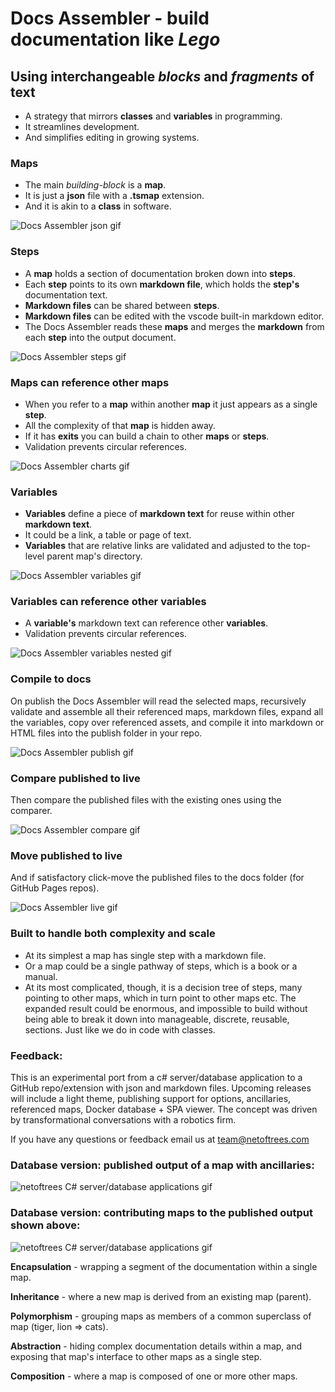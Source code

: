 
# Docs Assembler - build documentation like *Lego*

## Using interchangeable *blocks* and *fragments* of text
 * A strategy that mirrors **classes** and **variables** in programming. 
 * It streamlines development.
 * And simplifies editing in growing systems. 
  
  

### Maps
 * The main *building-block* is a **map**. 
 * It is just a **json** file with a **.tsmap** extension.
 * And it is akin to a **class** in software.

![Docs Assembler json gif](./assets/DocsAssemblerJson.gif)
  
  

### Steps
 * A **map** holds a section of documentation broken down into **steps**. 
 * Each **step** points to its own **markdown file**, which holds the **step's** documentation text. 
 * **Markdown files** can be shared between **steps**. 
 * **Markdown files** can be edited with the vscode built-in markdown editor.
 * The Docs Assembler reads these **maps** and merges the **markdown** from each **step** into the output document. 

![Docs Assembler steps gif](./assets/DocsAssemblerSteps.gif)
  
  

### Maps can reference other maps
 * When you refer to a **map** within another **map** it just appears as a single **step**. 
 * All the complexity of that **map** is hidden away. 
 * If it has **exits** you can build a chain to other **maps** or **steps**. 
 * Validation prevents circular references.

![Docs Assembler charts gif](./assets/DocsAssemblerCharts.gif)
  
  

### Variables
 * **Variables** define a piece of **markdown text** for reuse within other **markdown text**. 
 * It could be a link, a table or page of text.
 * **Variables** that are relative links are validated and adjusted to the top-level parent map's directory.

![Docs Assembler variables gif](./assets/DocsAssemblerVariables.gif)
  
  

### Variables can reference other variables
 * A **variable's** markdown text can reference other **variables**. 
 * Validation prevents circular references.

![Docs Assembler variables nested gif](./assets/DocsAssemblerNestedVariables.gif)
  
  

### Compile to docs
On publish the Docs Assembler will read the selected maps, recursively validate and assemble all their referenced maps, markdown files, expand all the variables, copy over referenced assets, and compile it into markdown or HTML files into the publish folder in your repo. 

![Docs Assembler publish gif](./assets/DocsAssemblerPublish.gif)
  
  

### Compare published to live
Then compare the published files with the existing ones using the comparer.

![Docs Assembler compare gif](./assets/DocsAssemblerCompare.gif)
  
  

### Move published to live
 And if satisfactory click-move the published files to the docs folder (for GitHub Pages repos).

![Docs Assembler live gif](./assets/DocsAssemblerLive.gif)
  
  

### Built to handle both complexity and scale
 * At its simplest a map has single step with a markdown file. 
 * Or a map could be a single pathway of steps, which is a book or a manual. 
 * At its most complicated, though, it is a decision tree of steps, many pointing to other maps, which in turn point to other maps etc. The expanded result could be enormous, and impossible to build without being able to break it down into manageable, discrete, reusable, sections. Just like we do in code with classes.
  
  

### Feedback:
This is an experimental port from a c# server/database application to a GitHub repo/extension with json and markdown files.
Upcoming releases will include a light theme, publishing support for options, ancillaries, referenced maps, Docker database + SPA viewer.
The concept was driven by transformational conversations with a robotics firm.

If you have any questions or feedback email us at team@netoftrees.com 
  
  

### Database version: published output of a map with ancillaries:

![netoftrees C# server/database applications gif](./assets/netoftreesCsharp.gif)
  
  


### Database version: contributing maps to the published output shown above:

![netoftrees C# server/database applications gif](./assets/netoftreesCsharpMaps.gif)
  
  


**Encapsulation** - wrapping a segment of the documentation within a single map. 

**Inheritance** - where a new map is derived from an existing map (parent).

**Polymorphism** - grouping maps as members of a common superclass of map (tiger, lion => cats).

**Abstraction** - hiding complex documentation details within a map, and exposing that map's interface to other maps as a single step.

**Composition** - where a map is composed of one or more other maps. 

